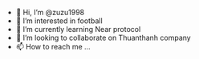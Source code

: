 - 👋 Hi, I’m @zuzu1998
- 👀 I’m interested in football
- 🌱 I’m currently learning Near protocol
- 💞️ I’m looking to collaborate on Thuanthanh company
- 📫 How to reach me ...

<!---
zuzu1998/zuzu1998 is a ✨ special ✨ repository because its `README.md` (this file) appears on your GitHub profile.
You can click the Preview link to take a look at your changes.
--->
